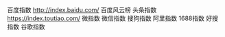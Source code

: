 百度指数
http://index.baidu.com/
百度风云榜
头条指数
https://index.toutiao.com/
微指数
微信指数
搜狗指数
阿里指数
1688指数
好搜指数
谷歌指数